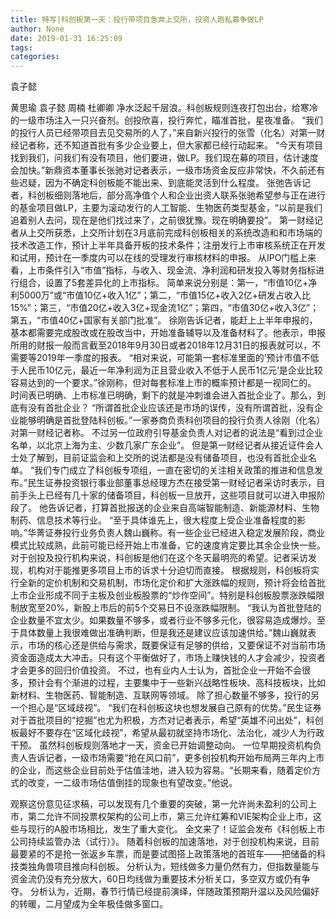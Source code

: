 ```yaml
---
title: 特写|科创板第一天：投行带项目急奔上交所，投资人跑私募争做LP
author: None
date: 2019-01-31 16:25:09
tags: 
categories: 
---
```

袁子懿
<!-- more -->
黄思瑜
袁子懿
周楠
杜卿卿
净水泛起千层浪。科创板规则连夜打包出台，给寒冷的一级市场注入一只兴奋剂。创投欣喜，投行奔忙，瞄准首批，星夜准备。
“我们的投行人员已经带项目去见交易所的人了，”来自新兴投行的张雪（化名）对第一财经记者称，还不知道首批有多少企业要上，但大家都已经行动起来。
“今天有项目找到我们，问我们有没有项目，他们要进，做LP。我们现在募的项目，估计速度会加快。”新鼎资本董事长张驰对记者表示，一级市场资金反应非常快，不久前还有些迟疑，因为不确定科创板能不能出来、到底能灵活到什么程度。
张弛告诉记者，科创板细则落地后，部分高净值个人和企业出资人联系张驰希望参与正在进行的基金项目做LP，主要为滚动发行的人工智能、生物医药类型基金，“以前是我们追着别人去问，现在是他们找过来了，之前很犹豫。现在明确要投”。
第一财经记者从上交所获悉，上交所计划在3月底前完成科创板相关的系统改造和和市场端的技术改造工作，预计上半年具备开板的技术条件；注册发行上市审核系统正在开发和试用，预计在一季度内可以在线的受理发行审核材料的申报。
从IPO门槛上来看，上市条件引入“市值”指标，与收入、现金流、净利润和研发投入等财务指标进行组合，设置了5套差异化的上市指标。
简单来说分别是：第一，“市值10亿+净利5000万”或“市值10亿+收入1亿”；第二，“市值15亿+收入2亿+研发占收入比15%”；第三，“市值20亿+收入3亿+现金流1亿”；第四，“市值30亿+收入3亿”；第五，“市值40亿+国家有关部门批准”。
徐刚告诉记者，能赶上上半年申报的，基本都需要完成股改或在股改当中，开始准备辅导以及准备材料了。他表示，申报所用的财报一般而言截至2018年9月30日或者2018年12月31日的报表就可以，不需要等2019年一季度的报表。
“相对来说，可能第一套标准里面的’预计市值不低于人民币10亿元，最近一年净利润为正且营业收入不低于人民币1亿元’是企业比较容易达到的一个要求。”徐刚称，但对每套标准上市的概率预计都是一视同仁的。
时间表已明确、上市标准已明确，剩下的就是冲刺谁会进入首批企业了。那么，到底有没有首批企业？
“所谓首批企业应该还是市场的误传，没有所谓首批，没有企业能够明确是首批登陆科创板。”一家券商负责科创项目的投行负责人徐刚（化名）对第一财经记者称。
不过另一位政府引导基金负责人对记者的说法是“看到过企业名单，以北京上海为主、少数几家广东企业”。
但是第一财经记者从接近证件会人士处了解到，目前证监会和上交所的说法都是没有储备项目，也没有首批企业名单。
“我们专门成立了科创板专项组，一直在密切的关注相关政策的推进和信息发布。”民生证券投资银行事业部董事总经理方杰在接受第一财经记者采访时表示，目前手头上已经有几十家的储备项目，科创板一旦放开，这些项目就可以进入申报阶段了。
他告诉记者，打算首批报送的企业来自高端智能制造、新能源材料、生物制药、信息技术等行业。
“至于具体谁先上，很大程度上受企业准备程度的影响。”华菁证券投行业务负责人魏山巍称。有一些企业已经进入稳定发展阶段，商业模式比较成熟，此前可能已经开始上市准备，它的速度肯定要比其余企业快一些。
对于创投及投行机构来说，科创板是他们在这个冬天最明亮的希望。记者采访发现，机构对于能推更多项目上市的诉求十分迫切而直接。
根据规则，科创板将实行全新的定价机制和交易机制，市场化定价和扩大涨跌幅的规则，预计将会给首批上市企业形成不同于主板及创业板股票的“炒作空间”。特别是科创板股票涨跌幅限制放宽至20%，新股上市后的前5个交易日不设涨跌幅限制。
“我认为首批登陆的企业数量不宜太少。如果数量不够多，或者行业不够多元化，很容易造成爆炒。至于具体数量上我很难做出准确判断，但是我还是建议应该加速供给。”魏山巍就表示，市场的核心还是供给与需求，既要保证有足够的供给，又要保证不对当前市场资金面造成太大冲击。只有这个平衡做好了，市场上赚快钱的人才会减少，投资者才会更多的回归价值投资。
不过，也有业内人士认为，首批企业一开始不会很多，预计会有个渐进的过程，主要集中于一些新兴战略性板块、高科技板块，比如新材料、生物医药、智能制造、互联网等领域。
除了担心数量不够多，投行的另一个担心是“区域歧视”。
“我们在科创板这块也想发展自己原有的优势。”民生证券对于首批项目的“挖掘”也尤为积极，方杰对记者表示，希望“英雄不问出处”，科创板最好不要存在“区域化歧视”，希望从最初就坚持市场化、法治化，减少人为行政干预。
虽然科创板规则落地才一天，资金已开始调整动向。
一位早期投资机构负责人告诉记者，一级市场需要“抢在风口前”，更多创投机构开始布局两三年内上市的企业，而这些企业目前处于估值洼地，进入较为容易。“长期来看，随着定价方式的改变，一二级市场估值倒挂的现象也有望改变。”他说。
 
 
观察这份意见征求稿，可以发现有几个重要的突破，第一允许尚未盈利的公司上市，第二允许不同投票权架构的公司上市，第三允许红筹和VIE架构企业上市，这些与现行的A股市场相比，发生了重大变化。
全文来了！证监会发布《科创板上市公司持续监管办法（试行）》。
随着科创板的加速落地，对于创投机构来说，目前最要紧的不是抢一张返乡车票，而是要试图搭上政策落地的首班车——把储备的科技类独角兽项目推向科创板。
分析认为，短线做多力量仍然有力，但指数量能与资金流仍没有充分放大，60日均线做为重要技术分析关口，多空双方或仍有争夺。
分析认为，近期，春节行情已经提前演绎，伴随政策预期升温以及风险偏好的转暖，二月望成为全年极佳做多窗口。
